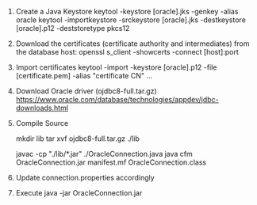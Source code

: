 1. Create a Java Keystore
   keytool -keystore [oracle].jks -genkey -alias oracle
   keytool -importkeystore -srckeystore [oracle].jks -destkeystore [oracle].p12 -deststoretype pkcs12

2. Download the certificates (certificate authority and intermediates) from the database host:
   openssl s_client -showcerts -connect [host]:port

3. Import certificates
   keytool -import -keystore [oracle].p12 -file [certificate.pem] -alias "certificate CN"
   ...

4. Download Oracle driver (ojdbc8-full.tar.gz)
   https://www.oracle.com/database/technologies/appdev/jdbc-downloads.html

5. Compile Source

   mkdir lib
   tar xvf ojdbc8-full.tar.gz ./lib

   javac -cp "./lib/*.jar" ./OracleConnection.java
   java cfm OracleConnection.jar manifest.mf OracleConnection.class

6. Update connection.properties accordingly

7. Execute
   java -jar OracleConnection.jar
   

